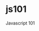 js101
=====

Javascript 101


<!---

#console.table([{a:1, b:2, c:3}, {a:"foo", b:false, c:undefined}]);
# +new Date()

#Closures have access to the outer function’s variable even after the outer function returns:
    # the inner function still has access to the outer function’s variables even after the outer function has returned.
      When functions in JavaScript execute, they use the same scope chain that was in effect when they were created.
#Closures store references to the outer function’s variables; they do not store the actual value

http://www.addthis.com/blog/2013/09/17/performance-optimizing-for-smart-layers/

#Memory Management
    event delegation (event bubbling)
    DOM performance
    Debouncing High-Rate Events

http://www.stubbornella.org/content/2009/03/27/reflows-repaints-css-performance-making-your-javascript-slow/    
-->


<!---

== Bloque conceptos fundamentales

presentación
    ustedes
    nosotros
    motivación (habla peter)
historia
    breve historia (ecmascript)
    foto eich
    [video nemen]
objetos
    creación
        object literal
        new/function
    acceso a las propiedades
        forma comun (usando punto)
        como array asociativo
    se pasan por referencia siempre
funciones
    function declaration
    function expression
    first class citizens (callbacks)
    anonymous functions
    IMMEDIATELY-INVOKED FUNCTION EXPRESSION (IIFE)   
    # function overloading
        - args not required
        - args untyped (like all js variables)
        - "magic args" function foo(p1,p2,p3) {...} :: foo(1); foo(1,2); foo(1,2,3); foo(1,2,3,4)
        - opts/config obj literal as last parameter 
    # In js every function returns a value (undefined by default)   
herencia
    descripcion general lenguaje prototipado    
    prototype con objetos
    prototype con funciones
    librerias para hacer herencia (extend)
scope
    definicion
    ejemplos (IIFE)
hoisting
    definicion
    ejemplos    
closure
    definicion
    ejemplos (usando revealed module pattern)

== Bloque buenas practicas

Falsy Values
    cuales son
    ejemplo con !!
Comparison Operators
    dif entre == y ===
    ejemplo
jQuery
    append
    selector caching & chaining
        # $ method chaining: $foo.css('bar').show()
    selector performance (sizzle)
        #Sizzle: 
            right to left!!!
            Being really specific on the left-hand side has a lot less value than being really specific on the right-hand side.
    no conflict
_
    debounce
    array filter
devtools
    #Profile:
        #from the console: profile() & profileEnd()
        #in code: console.profile("desc") & console.profileEnd("desc")
    #For timing functions: console.time("desc") & console.timeEnd("desc"): desc: 3372.902ms
jslint
    mostrar ejemplo
    grunt
non-blocking script loading pattern 
bundle & minification
repaint & reflow
Debouncing High-Rate Events
"use strict"
for in
multiple var declaration (lint hint)
gzip
qué quedo afuera
    ES6
    traspiler
recursos / links
    https://developer.mozilla.org/en-US/docs/Web
    https://developers.google.com/chrome-developer-tools/

-->